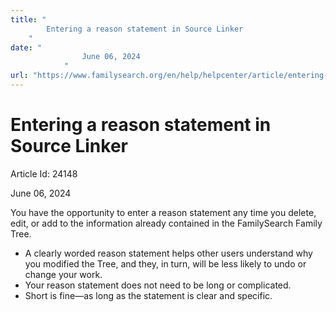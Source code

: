 ```yaml
---
title: "
        Entering a reason statement in Source Linker
    "
date: "
                June 06, 2024
            "
url: "https://www.familysearch.org/en/help/helpcenter/article/entering-a-reason-statement"
---
```





# Entering a reason statement in Source Linker



Article Id: 24148

June 06, 2024

















You have the opportunity to enter a reason statement any time you delete, edit, or add to the information already contained in the FamilySearch Family Tree.  


* A clearly worded reason statement helps other users understand why you modified the Tree, and they, in turn, will be less likely to undo or change your work.
* Your reason statement does not need to be long or complicated.
* Short is fine—as long as the statement is clear and specific.











